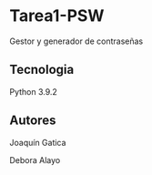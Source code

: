 # Tarea1-PSW
Gestor y generador de contraseñas

## Tecnologia
Python 3.9.2

## Autores
Joaquín Gatica

Debora Alayo

